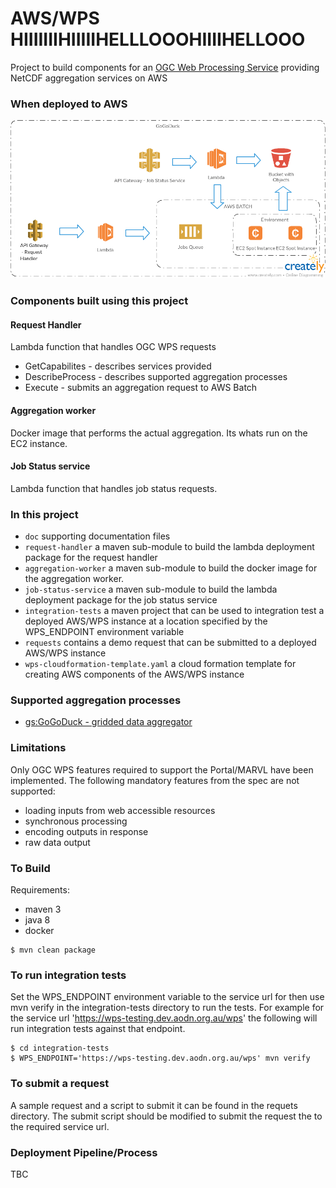 AWS/WPS HIIIIIIIHIIIIIHELLLOOOHIIIIHELLOOO
=======

Project to build components for an [OGC Web Processing Service](http://www.opengeospatial.org/standards/wps) providing NetCDF aggregation services on AWS   

### When deployed to AWS

![Overview](doc/Overview.png)

### Components built using this project

#### Request Handler

Lambda function that handles OGC WPS requests
  - GetCapabilites - describes services provided
  - DescribeProcess - describes supported aggregation processes
  - Execute - submits an aggregation request to AWS Batch

#### Aggregation worker

Docker image that performs the actual aggregation.  Its whats run on the EC2 instance.

#### Job Status service

Lambda function that handles job status requests.
 
### In this project

- ```doc``` supporting documentation files
- ```request-handler```  a maven sub-module to build the lambda deployment package for the request handler
- ```aggregation-worker``` a maven sub-module to build the docker image for the aggregation worker.
- ```job-status-service``` a maven sub-module to build the lambda deployment package for the job status service
- ```integration-tests``` a maven project that can be used to integration test a deployed AWS/WPS instance at a 
location specified by the WPS_ENDPOINT environment variable    
- ```requests``` contains a demo request that can be submitted to a deployed AWS/WPS instance
- ```wps-cloudformation-template.yaml``` a cloud formation template for creating AWS components of the AWS/WPS instance

### Supported aggregation processes

 * [gs:GoGoDuck - gridded data aggregator](doc/GoGoDuck.md)
 
### Limitations

Only OGC WPS features required to support the Portal/MARVL have been implemented. 
The following mandatory features from the spec are not supported:

 - loading inputs from web accessible resources
 - synchronous processing
 - encoding outputs in response
 - raw data output
 
### To Build

Requirements:
 
  * maven 3
  * java 8
  * docker

```
$ mvn clean package
```

### To run integration tests

Set the WPS_ENDPOINT environment variable to the service url for then use mvn verify in the integration-tests directory
to run the tests.  For example for the service url 'https://wps-testing.dev.aodn.org.au/wps' the following will 
run integration tests against that endpoint.

```
$ cd integration-tests
$ WPS_ENDPOINT='https://wps-testing.dev.aodn.org.au/wps' mvn verify
```
### To submit a request

A sample request and a script to submit it can be found in the requets directory.   The submit script should be modified
 to submit the request the to the required service url. 

    
### Deployment Pipeline/Process

TBC
